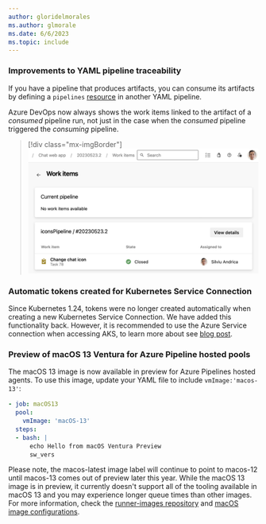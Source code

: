 ```yaml
---
author: gloridelmorales
ms.author: glmorale
ms.date: 6/6/2023
ms.topic: include
---
```


### Improvements to YAML pipeline traceability

If you have a pipeline that produces artifacts, you can consume its artifacts by defining a `pipelines` [resource](https://learn.microsoft.com/azure/devops/pipelines/process/resources?#define-a-pipelines-resource) in another YAML pipeline.

Azure DevOps now always shows the work items linked to the artifact of a _consumed_ pipeline run, not just in the case when the _consumed_ pipeline triggered the _consuming_ pipeline.

> [!div class="mx-imgBorder"]
> ![Current pipeline image.](../../media/222-pipelines-01.png "image of current pipeline")

### Automatic tokens created for Kubernetes Service Connection

Since Kubernetes 1.24, tokens were no longer created automatically when creating a new Kubernetes Service Connection. We have added this functionality back. However, it is recommended to use the Azure Service connection when accessing AKS, to learn more about see [blog post](https://devblogs.microsoft.com/devops/service-connection-guidance-for-aks-customers-using-kubernetes-tasks/).

### Preview of macOS 13 Ventura for Azure Pipeline hosted pools 

The macOS 13 image is now available in preview for Azure Pipelines hosted agents. To use this image, update your YAML file to include `vmImage:'macos-13'`:  

```yaml
- job: macOS13
  pool:
    vmImage: 'macOS-13'
  steps:
  - bash: |
      echo Hello from macOS Ventura Preview
      sw_vers
```

Please note, the macos-latest image label will continue to point to macos-12 until macos-13 comes out of preview later this year. While the macOS 13 image is in preview, it currently doesn't support all of the tooling available in macOS 13 and you may experience longer queue times than other images. For more information, check the [runner-images repository](https://github.com/actions/runner-images/issues/6426) and [macOS image configurations](https://github.com/actions/runner-images/tree/main/images/macos).